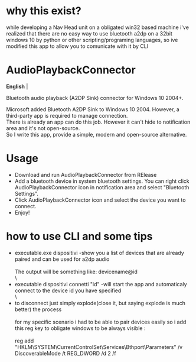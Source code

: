 # why this exist?
while developing a Nav Head unit on a obligated win32 based machine i've realized that there are no easy way to use bluetooth a2dp on a 32bit windows 10 by python or other scripting/programing languages, so ive modified this app to allow you to comunicate with it by CLI
# AudioPlaybackConnector
**English** |

Bluetooth audio playback (A2DP Sink) connector for Windows 10 2004+.

Microsoft added Bluetooth A2DP Sink to Windows 10 2004. However, a third-party app is required to manage connection.\
There is already an app can do this job. However it can't hide to notification area and it's not open-source.\
So I write this app, provide a simple, modern and open-source alternative.

# Usage
* Download and run AudioPlaybackConnector from RElease
* Add a bluetooth device in system bluetooth settings. You can right click AudioPlaybackConnector icon in notification area and select "Bluetooth Settings".
* Click AudioPlaybackConnector icon and select the device you want to connect.
* Enjoy!

# how to use CLI and some tips
* executable.exe dispositivi -show you a list of devices that are already paired and can be used for a2dp audio
<br>\
The output will be something like: devicename@id
<br>\
* executable dispositivi connetti "id" -will start the app and automaticaly connect to the device id you have specified
<br>\
* to disconnect just simply explode(close it, but saying explode is much better) the process
<br>\
for my specific scenario i had to be able to pair devices easily so i add this reg key to obligate windows to be always visible :
<br>\
reg add "HKLM\SYSTEM\CurrentControlSet\Services\Bthport\Parameters" /v DiscoverableMode /t REG_DWORD /d 2 /f
